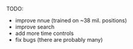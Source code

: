 TODO:
- improve nnue (trained on ~38 mil. positions)
- improve search
- add more time controls
- fix bugs (there are probably many)
